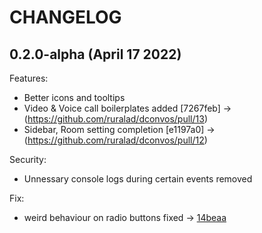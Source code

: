 # CHANGELOG

## 0.2.0-alpha (April 17 2022)

Features:
  - Better icons and tooltips
  - Video & Voice call boilerplates added [7267feb] -> (https://github.com/ruralad/dconvos/pull/13)
  - Sidebar, Room setting completion [e1197a0] -> (https://github.com/ruralad/dconvos/pull/12)

Security:
  - Unnessary console logs during certain events removed

Fix:
  - weird behaviour on radio buttons fixed -> [14beaa](https://github.com/ruralad/dconvos/pull/14)

